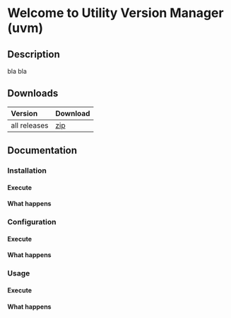 # Welcome to Utility Version Manager (uvm)

## Description
bla bla

## Downloads
| Version                | Download                                                                                                                   |
| :--------------------- | :------------------------------------------------------------------------------------------------------------------------- |
| all releases           | [zip](https://github.com/Panaith/uvm.github.io/releases)                                                                     |

## Documentation
### Installation
#### Execute
#### What happens

### Configuration
#### Execute
#### What happens

### Usage
#### Execute
#### What happens